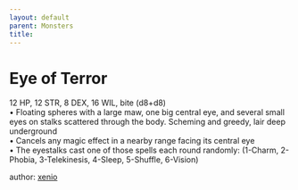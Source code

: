 ```yaml
---
layout: default
parent: Monsters
title:
---
```

# Eye of Terror
12 HP, 12 STR, 8 DEX, 16 WIL, bite (d8+d8)    
• Floating spheres with a large maw, one big central eye, and several small eyes on stalks scattered through the body. Scheming and greedy, lair deep underground  
• Cancels any magic effect in a nearby range facing its central eye  
• The eyestalks cast one of those spells each round randomly: (1-Charm, 2-Phobia, 3-Telekinesis, 4-Sleep, 5-Shuffle, 6-Vision)




author: [xenio](https://xenioinabottle.blogspot.com/2021/02/classic-monsters-for-cairnito-part-1.html)

